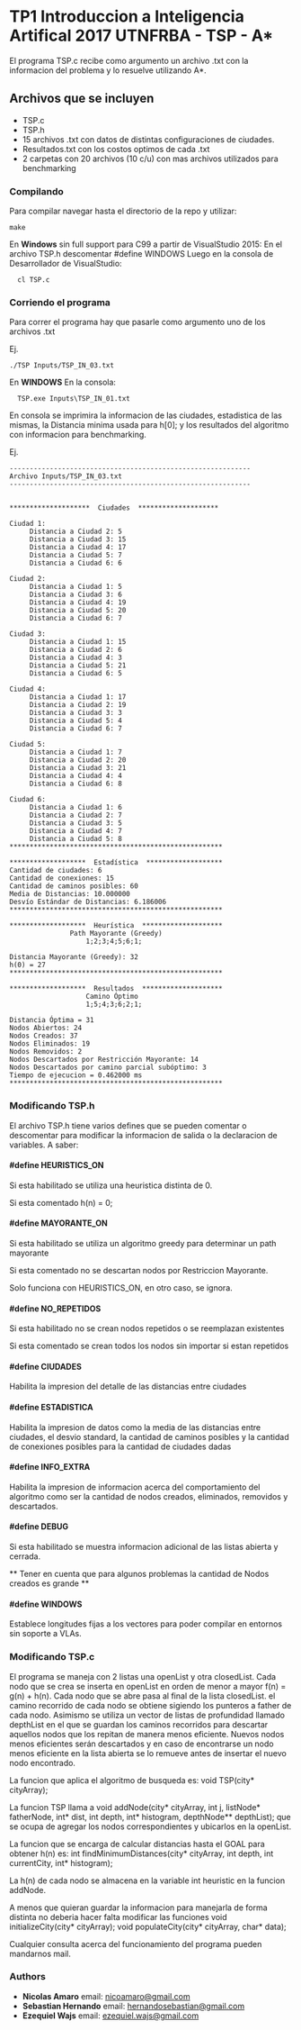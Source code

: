 # TP1 Introduccion a Inteligencia Artifical 2017 UTNFRBA - TSP - A*

El programa TSP.c recibe como argumento un archivo .txt con la informacion del
problema y lo resuelve utilizando A*.

## Archivos que se incluyen

- TSP.c
- TSP.h
- 15 archivos .txt con datos de distintas configuraciones de ciudades.
- Resultados.txt con los costos optimos de cada .txt
- 2 carpetas con 20 archivos (10 c/u) con mas archivos utilizados para benchmarking

### Compilando

Para compilar navegar hasta el directorio de la repo y utilizar:

	make


En **Windows** sin full support para C99 a partir de VisualStudio 2015:
En el archivo TSP.h descomentar
	#define WINDOWS
Luego en la consola de Desarrollador de VisualStudio:

      cl TSP.c


### Corriendo el programa

Para correr el programa hay que pasarle como argumento uno de los archivos .txt

Ej.

	./TSP Inputs/TSP_IN_03.txt

En **WINDOWS**
En la consola:

      TSP.exe Inputs\TSP_IN_01.txt

En consola se imprimira la informacion de las ciudades, estadistica de las mismas,
la Distancia minima usada para h[0]; y los resultados del algoritmo con informacion
para benchmarking.

Ej.

	------------------------------------------------------------
	Archivo Inputs/TSP_IN_03.txt
	------------------------------------------------------------


	********************  Ciudades  ********************

	Ciudad 1:
		 Distancia a Ciudad 2: 5
		 Distancia a Ciudad 3: 15
		 Distancia a Ciudad 4: 17
		 Distancia a Ciudad 5: 7
		 Distancia a Ciudad 6: 6

	Ciudad 2:
		 Distancia a Ciudad 1: 5
		 Distancia a Ciudad 3: 6
		 Distancia a Ciudad 4: 19
		 Distancia a Ciudad 5: 20
		 Distancia a Ciudad 6: 7

	Ciudad 3:
		 Distancia a Ciudad 1: 15
		 Distancia a Ciudad 2: 6
		 Distancia a Ciudad 4: 3
		 Distancia a Ciudad 5: 21
		 Distancia a Ciudad 6: 5

	Ciudad 4:
		 Distancia a Ciudad 1: 17
		 Distancia a Ciudad 2: 19
		 Distancia a Ciudad 3: 3
		 Distancia a Ciudad 5: 4
		 Distancia a Ciudad 6: 7

	Ciudad 5:
		 Distancia a Ciudad 1: 7
		 Distancia a Ciudad 2: 20
		 Distancia a Ciudad 3: 21
		 Distancia a Ciudad 4: 4
		 Distancia a Ciudad 6: 8

	Ciudad 6:
		 Distancia a Ciudad 1: 6
		 Distancia a Ciudad 2: 7
		 Distancia a Ciudad 3: 5
		 Distancia a Ciudad 4: 7
		 Distancia a Ciudad 5: 8
	*****************************************************

	*******************  Estadística  *******************
	Cantidad de ciudades: 6
	Cantidad de conexiones: 15
	Cantidad de caminos posibles: 60
	Media de Distancias: 10.000000
	Desvío Estándar de Distancias: 6.186006
	*****************************************************

	*******************  Heurística  ********************
	               Path Mayorante (Greedy)
	                   1;2;3;4;5;6;1;

	Distancia Mayorante (Greedy): 32
	h(0) = 27
	*****************************************************

	*******************  Resultados  ********************
	                   Camino Óptimo
	                   1;5;4;3;6;2;1;

	Distancia Óptima = 31
	Nodos Abiertos: 24
	Nodos Creados: 37
	Nodos Eliminados: 19
	Nodos Removidos: 2
	Nodos Descartados por Restricción Mayorante: 14
	Nodos Descartados por camino parcial subóptimo: 3
	Tiempo de ejecucion = 0.462000 ms
	*****************************************************

### Modificando TSP.h

El archivo TSP.h tiene varios defines que se pueden comentar o descomentar para
modificar la informacion de salida o la declaracion de variables. A saber:

#### #define HEURISTICS_ON

 Si esta habilitado se utiliza una heuristica distinta de 0.

 Si esta comentado h(n) = 0;

#### #define MAYORANTE_ON

 Si esta habilitado se utiliza un algoritmo greedy para determinar un path mayorante

 Si esta comentado no se descartan nodos por Restriccion Mayorante.

 Solo funciona con HEURISTICS_ON, en otro caso, se ignora.

#### #define NO_REPETIDOS

 Si esta habilitado no se crean nodos repetidos o se reemplazan existentes

 Si esta comentado se crean todos los nodos sin importar si estan repetidos

#### #define CIUDADES

  Habilita la impresion del detalle de las distancias entre ciudades

#### #define ESTADISTICA

 Habilita la impresion de datos como la media de las distancias entre ciudades, el desvio standard, la cantidad de caminos posibles y la cantidad de conexiones posibles para la cantidad de ciudades dadas

#### #define INFO_EXTRA

 Habilita la impresion de informacion acerca del comportamiento del algoritmo como ser la cantidad de nodos creados, eliminados, removidos y descartados.

#### #define DEBUG

 Si esta habilitado se muestra informacion adicional de las listas abierta y
 cerrada.

 ** Tener en cuenta que para algunos problemas la cantidad de Nodos creados es grande **

#### #define WINDOWS

 Establece longitudes fijas a los vectores para poder compilar en entornos sin soporte a VLAs.


### Modificando TSP.c

El programa se maneja con 2 listas una openList y otra closedList.
Cada nodo que se crea se inserta en openList en orden de menor a mayor f(n) = g(n) + h(n).
Cada nodo que se abre pasa al final de la lista closedList.
el camino recorrido de cada nodo se obtiene sigiendo los punteros a father de cada
nodo. Asimismo se utiliza un vector de listas de profundidad llamado depthList
en el que se guardan los caminos recorridos para descartar aquellos nodos que
los repitan de manera menos eficiente. Nuevos nodos menos eficientes serán descartados y
en caso de encontrarse un nodo menos eficiente en la lista abierta se lo remueve antes
de insertar el nuevo nodo encontrado.


La funcion que aplica el algoritmo de busqueda es:
void TSP(city* cityArray);

La funcion TSP llama a
void addNode(city* cityArray, int j, listNode* fatherNode,  int* dist, int depth, int* histogram, depthNode** depthList);
que se ocupa de agregar los nodos correspondientes y ubicarlos en la openList.

La funcion que se encarga de calcular distancias hasta el GOAL para obtener h(n)
es:
int findMinimumDistances(city* cityArray, int depth, int currentCity, int* histogram);

La h(n) de cada nodo se almacena en la variable int heuristic en la funcion addNode.

A menos que quieran guardar la informacion para manejarla de forma distinta no
deberia hacer falta modificar las funciones
void initializeCity(city* cityArray);
void populateCity(city* cityArray, char* data);

Cualquier consulta acerca del funcionamiento del programa pueden mandarnos mail.

### Authors

* **Nicolas Amaro**      email: nicoamaro@gmail.com
* **Sebastian Hernando** email: hernandosebastian@gmail.com
* **Ezequiel Wajs**      email: ezequiel.wajs@gmail.com
